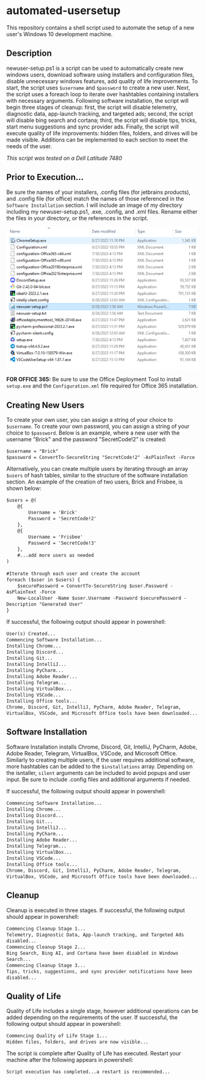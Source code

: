 # automated-usersetup
This repository contains a shell script used to automate the setup of a new user's Windows 10 development machine.

## Description
newuser-setup.ps1 is a script can be used to automatically create new windows users, download software using installers and configuration files, disable unnecessary windows features, add quality of life improvements. To start, the script uses `$username` and `$password` to create a new user. Next, the script uses a foreach loop to iterate over hashtables containing installers with necessary arguments. Following software installation, the script will begin three stages of cleanup: first, the script will disable telemetry, diagnostic data, app-launch tracking, and targeted ads; second, the script will disable bing search and cortana; third, the script will disable tips, tricks, start menu suggestions and sync provider ads. Finally, the script will execute quality of life improvements: hidden files, folders, and drives will be made visible. Additions can be implemented to each section to meet the needs of the user. 

*This script was tested on a Dell Latitude 7480*

## Prior to Execution...
Be sure the names of your installers, .config files (for jetbrains products), and .config file (for office) match the names of those referenced in the `Software Installation` section. I will include an image of my directory including my newuser-setup.ps1, .exe, .config, and .xml files. Rename either the files in your directory, or the references in the script. 


![alt text](https://github.com/BrickFrisbee/automated-usersetup/blob/main/images/directory.PNG "directory")

**FOR OFFICE 365:** Be sure to use the Office Deployment Tool to install `setup.exe` and the `Configuration.xml` file required for Office 365 installation. 

## Creating New Users
To create your own user, you can assign a string of your choice to `$username`. To create your own password, you can assign a string of your choice to `$password`. Below is an example, where a new user with the username "Brick" and the password "SecretCode!2" is created:
```
$username = "Brick"								
$password = ConvertTo-SecureString "SecretCode!2" -AsPlainText -Force 
```
Alternatively, you can create multiple users by iterating through an array `$users` of hash tables, similar to the structure of the software installation section. An example of the creation of two users, Brick and Frisbee, is shown below:
```
$users = @(
    @{
        Username = 'Brick'
        Password = 'SecretCode!2'
    },
    @{
        Username = 'Frisbee'
        Password = 'SecretCode!3'
    },
    #...add more users as needed
)

#Iterate through each user and create the account
foreach ($user in $users) {
    $securePassword = ConvertTo-SecureString $user.Password -AsPlainText -Force
    New-LocalUser -Name $user.Username -Password $securePassword -Description "Generated User"
}
```
If successful, the following output should appear in powershell:
```
User(s) Created...
Commencing Software Installation...
Installing Chrome...
Installing Discord...
Installing Git...
Installing IntelliJ...
Installing PyCharm...
Installing Adobe Reader...
Installing Telegram...
Installing VirtualBox...
Installing VSCode...
Installing Office tools...
Chrome, Discord, Git, IntelliJ, PyCharm, Adobe Reader, Telegram, VirtualBox, VSCode, and Microsoft Office tools have been downloaded...
```

## Software Installation
Software Installation installs Chrome, Discord, Git, IntelliJ, PyCharm, Adobe, Adobe Reader, Telegram, VirtualBox, VSCode, and Microsoft Office. Similarly to creating multiple users, if the user requires additional software, more hashtables can be added to the `$installations` array. Depending on the isntaller, `silent` arguments can be included to avoid popups and user input. Be sure to include .config files and additional arguments if needed.

If successful, the following output should appear in powershell:
```
Commencing Software Installation...
Installing Chrome...
Installing Discord...
Installing Git...
Installing IntelliJ...
Installing PyCharm...
Installing Adobe Reader...
Installing Telegram...
Installing VirtualBox...
Installing VSCode...
Installing Office tools...
Chrome, Discord, Git, IntelliJ, PyCharm, Adobe Reader, Telegram, VirtualBox, VSCode, and Microsoft Office tools have been downloaded...
```

## Cleanup
Cleanup is executed in three stages. If successful, the following output should appear in powershell:
```
Commencing Cleanup Stage 1...
Telemetry, Diagnostic Data, App-launch tracking, and Targeted Ads disabled...
Commencing Cleanup Stage 2...
Bing Search, Bing AI, and Cortana have been disabled in Windows Search...
Commencing Cleanup Stage 3...
Tips, tricks, suggestions, and sync provider notifications have been disabled...
```

## Quality of Life
Quality of Life includes a single stage, however additional operations can be added depending on the requirements of the user. If successful, the following output should appear in powershell:
```
Commencing Quality of Life Stage 1...
Hidden files, folders, and drives are now visible...
```
The script is complete after Quality of Life has executed. Restart your machine after the following appears in powershell:
```
Script execution has completed...a restart is recommended...
```




